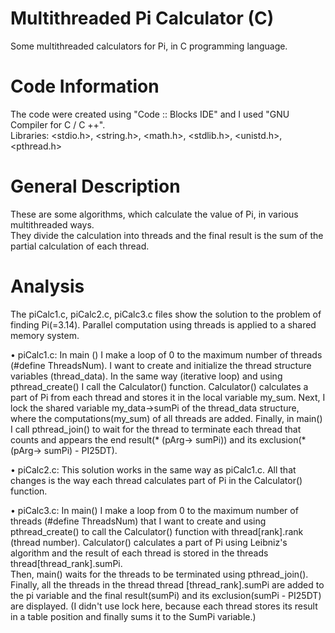 # Multithreaded Pi Calculator (C)

 Some multithreaded calculators for Pi, in C programming language.

# Code Information

 The code were created using "Code :: Blocks IDE" and I used "GNU Compiler for C / C ++".                                 
 Libraries: <stdio.h>, <string.h>,  <math.h>, <stdlib.h>, <unistd.h>, <pthread.h>                                                                 

# General Description

 These are some algorithms, which calculate the value of Pi, in various multithreaded ways.                               
 They divide the calculation into threads and the final result is the sum of the partial calculation of each thread.

# Analysis

 The piCalc1.c, piCalc2.c, piCalc3.c files show the solution to the problem of finding Pi(=3.14).
 Parallel computation using threads is applied to a shared memory system.

 • piCalc1.c:
 In main () I make a loop of 0 to the maximum number of threads (#define ThreadsNum). I want to create
 and initialize the thread structure variables (thread_data).
 In the same way (iterative loop) and using pthread_create() I call the Calculator() function.
 Calculator() calculates a part of Pi from each thread and stores it in the local variable my_sum.
 Next, I lock the shared variable my_data->sumPi of the thread_data structure, where the computations(my_sum) of all threads are added.
 Finally, in main() I call pthread_join() to wait for the thread to terminate each thread that counts and appears
 the end result(* (pArg-> sumPi)) and its exclusion(* (pArg-> sumPi) - PI25DT).

 • piCalc2.c:
 This solution works in the same way as piCalc1.c.
 All that changes is the way each thread calculates part of Pi in the Calculator() function.
 
 • piCalc3.c:
 In main() I make a loop from 0 to the maximum number of threads (#define ThreadsNum) that I want to
 create and using pthread_create() to call the Calculator() function with thread[rank].rank (thread number).
 Calculator() calculates a part of Pi using Leibniz's algorithm and the result of each  thread is stored in
 the threads thread[thread_rank].sumPi.                                                                     
 Then, main() waits for the threads to be terminated using pthread_join().
 Finally, all the threads in the thread thread [thread_rank].sumPi are added to the pi variable and the final result(sumPi)
 and its exclusion(sumPi - PI25DT) are displayed.
 (I didn't use lock here, because each thread stores its result in a table position and finally sums it to the SumPi variable.)
